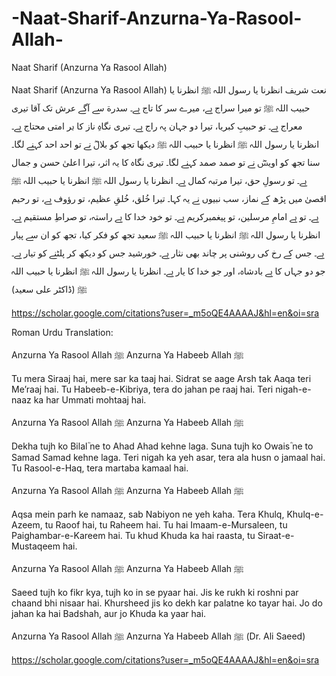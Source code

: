 # -Naat-Sharif-Anzurna-Ya-Rasool-Allah-
 Naat Sharif (Anzurna Ya Rasool Allah)


Naat Sharif (Anzurna Ya Rasool Allah)
نعت شریف
انظرنا یا رسول اللہ ﷺ
انظرنا یا حبیب اللہ ﷺ
تو میرا سراج ہے، میرے سر کا تاج ہے۔
سدرة سے آگے عرش تک آقا تیری معراج ہے۔
تو حبیبِ کبریا، تیرا دو جہان پہ راج ہے۔
تیری نگاہِ ناز کا ہر امتی محتاج ہے۔
انظرنا یا رسول اللہ ﷺ
انظرنا یا حبیب اللہ ﷺ
دیکھا تجھ کو بلالؓ نے تو احد احد کہنے لگا۔
سنا تجھ کو اویسؓ نے تو صمد صمد کہنے لگا۔
تیری نگاہ کا یہ اثر، تیرا اعلیٰ حسن و جمال ہے۔
تو رسولِ حق، تیرا مرتبہ کمال ہے۔
انظرنا یا رسول اللہ ﷺ
انظرنا یا حبیب اللہ ﷺ
اقصیٰ میں پڑھ کے نماز، سب نبیوں نے یہ کہا۔
تیرا خُلق، خُلقِ عظیم، تو رؤوف ہے، تو رحیم ہے۔
تو ہے امامِ مرسلین، تو پیغمبرکریم ہے۔
تو خود خدا کا ہے راستہ، تو صراطِ مستقیم ہے۔
انظرنا یا رسول اللہ ﷺ
انظرنا یا حبیب اللہ ﷺ
سعید تجھ کو فکر کیا، تجھ کو ان سے پیار ہے۔
جس کے رخ کی روشنی پر چاند بھی نثار ہے۔
خورشید جس کو دیکھ کر پلٹنے کو تیار ہے۔
جو دو جہاں کا ہے بادشاہ، اور جو خدا کا یار ہے۔
انظرنا یا رسول اللہ ﷺ
انظرنا یا حبیب اللہ ﷺ
(ڈاکٹر علی سعید)

https://scholar.google.com/citations?user=_m5oQE4AAAAJ&hl=en&oi=sra

Roman Urdu Translation:

Anzurna Ya Rasool Allah ﷺ
Anzurna Ya Habeeb Allah ﷺ

Tu mera Siraaj hai, mere sar ka taaj hai.
Sidrat se aage Arsh tak Aaqa teri Me’raaj hai.
Tu Habeeb-e-Kibriya, tera do jahan pe raaj hai.
Teri nigah-e-naaz ka har Ummati mohtaaj hai.

Anzurna Ya Rasool Allah ﷺ
Anzurna Ya Habeeb Allah ﷺ

Dekha tujh ko Bilalؓ ne to Ahad Ahad kehne laga.
Suna tujh ko Owaisؓ ne to Samad Samad kehne laga.
Teri nigah ka yeh asar, tera ala husn o jamaal hai.
Tu Rasool-e-Haq, tera martaba kamaal hai.

Anzurna Ya Rasool Allah ﷺ
Anzurna Ya Habeeb Allah ﷺ

Aqsa mein parh ke namaaz, sab Nabiyon ne yeh kaha.
Tera Khulq, Khulq-e-Azeem, tu Raoof hai, tu Raheem hai.
Tu hai Imaam-e-Mursaleen, tu Paighambar-e-Kareem hai.
Tu khud Khuda ka hai raasta, tu Siraat-e-Mustaqeem hai.

Anzurna Ya Rasool Allah ﷺ
Anzurna Ya Habeeb Allah ﷺ

Saeed tujh ko fikr kya, tujh ko in se pyaar hai.
Jis ke rukh ki roshni par chaand bhi nisaar hai.
Khursheed jis ko dekh kar palatne ko tayar hai.
Jo do jahan ka hai Badshah, aur jo Khuda ka yaar hai.

Anzurna Ya Rasool Allah ﷺ
Anzurna Ya Habeeb Allah ﷺ
(Dr. Ali Saeed)

https://scholar.google.com/citations?user=_m5oQE4AAAAJ&hl=en&oi=sra
